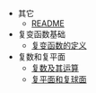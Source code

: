 * 其它
  * [README](复变函数/README.md)
* 复变函数基础
  * [复变函数的定义](复变函数/复变函数基础/复变函数的定义.md)
* 复数和复平面
  * [复数及其运算](复变函数/复数和复平面/复数及其运算.md)
  * [复平面和复球面](复变函数/复数和复平面/复平面和复球面.md)
